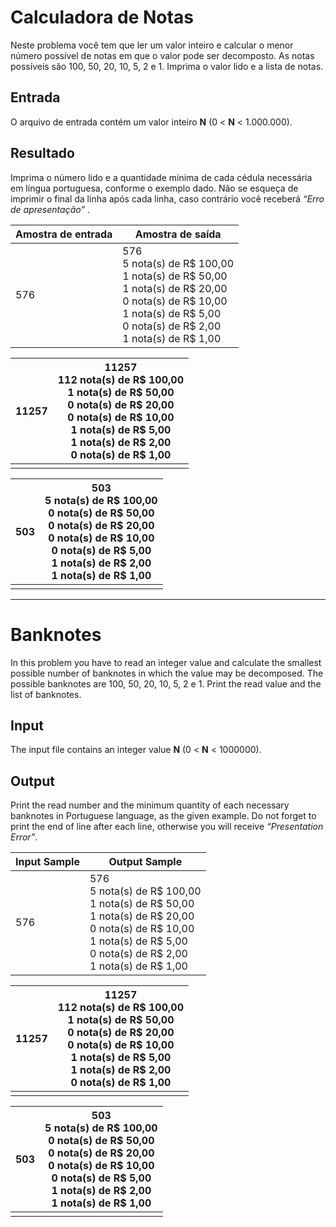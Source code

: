 # Calculadora de Notas

Neste problema você tem que ler um valor inteiro e calcular o menor número possível de notas em que o valor pode ser decomposto. As notas possíveis são 100, 50, 20, 10, 5, 2 e 1. Imprima o valor lido e a lista de notas.

## Entrada

O arquivo de entrada contém um valor inteiro **N** (0 < **N** < 1.000.000).

## Resultado

Imprima o número lido e a quantidade mínima de cada cédula necessária em língua portuguesa, conforme o exemplo dado. Não se esqueça de imprimir o final da linha após cada linha, caso contrário você receberá *“Erro de apresentação”* .

| Amostra de entrada | Amostra de saída                                             |
| ------------------ | ------------------------------------------------------------ |
| 576                | 576<br/>5 nota(s) de R$ 100,00<br/>1 nota(s) de R$ 50,00<br/>1 nota(s) de R$ 20,00<br/>0 nota(s) de R$ 10,00<br/>1 nota(s) de R$ 5,00<br/>0 nota(s) de R$ 2,00<br/>1 nota(s) de R$ 1,00 |

| 11257 | 11257<br/>112 nota(s) de R$ 100,00<br/>1 nota(s) de R$ 50,00<br/>0 nota(s) de R$ 20,00<br/>0 nota(s) de R$ 10,00<br/>1 nota(s) de R$ 5,00<br/>1 nota(s) de R$ 2,00<br/>0 nota(s) de R$ 1,00 |
| ----- | ------------------------------------------------------------ |
|       |                                                              |

| 503  | 503<br/>5 nota(s) de R$ 100,00<br/>0 nota(s) de R$ 50,00<br/>0 nota(s) de R$ 20,00<br/>0 nota(s) de R$ 10,00<br/>0 nota(s) de R$ 5,00<br/>1 nota(s) de R$ 2,00<br/>1 nota(s) de R$ 1,00 |
| ---- | ------------------------------------------------------------ |
|      |                                                              |

_________________________________________________________________________________________________________

# Banknotes

In this problem you have to read an integer value and calculate the smallest possible number of banknotes in which the value may be decomposed. The possible banknotes are 100, 50, 20, 10, 5, 2 e 1. Print the read value and the list of banknotes.

## Input

The input file contains an integer value **N** (0 < **N** < 1000000).

## Output

Print the read number and the minimum quantity of each necessary banknotes in Portuguese language, as the given example. Do not forget to print the end of line after each line, otherwise you will receive *“Presentation Error”*.

| Input Sample | Output Sample                                                |
| ------------ | ------------------------------------------------------------ |
| 576          | 576<br/>5 nota(s) de R$ 100,00<br/>1 nota(s) de R$ 50,00<br/>1 nota(s) de R$ 20,00<br/>0 nota(s) de R$ 10,00<br/>1 nota(s) de R$ 5,00<br/>0 nota(s) de R$ 2,00<br/>1 nota(s) de R$ 1,00 |

| 11257 | 11257<br/>112 nota(s) de R$ 100,00<br/>1 nota(s) de R$ 50,00<br/>0 nota(s) de R$ 20,00<br/>0 nota(s) de R$ 10,00<br/>1 nota(s) de R$ 5,00<br/>1 nota(s) de R$ 2,00<br/>0 nota(s) de R$ 1,00 |
| ----- | ------------------------------------------------------------ |
|       |                                                              |

| 503  | 503<br/>5 nota(s) de R$ 100,00<br/>0 nota(s) de R$ 50,00<br/>0 nota(s) de R$ 20,00<br/>0 nota(s) de R$ 10,00<br/>0 nota(s) de R$ 5,00<br/>1 nota(s) de R$ 2,00<br/>1 nota(s) de R$ 1,00 |
| ---- | ------------------------------------------------------------ |
|      |                                                              |